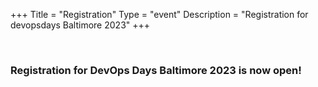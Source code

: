 +++
Title = "Registration"
Type = "event"
Description = "Registration for devopsdays Baltimore 2023"
+++

<div style="width:100%; text-align:left;">
<br>
<h3>Registration for DevOps Days Baltimore 2023 is now open!</h3>
<br>
<div id="eventbrite-widget-container-523090416517"></div>

<script src="https://www.eventbrite.com/static/widgets/eb_widgets.js"></script>

<script type="text/javascript">

    window.EBWidgets.createWidget({
        // Required
        widgetType: 'checkout',
        eventId: '523090416517',
        iframeContainerId: 'eventbrite-widget-container-523090416517',

        // Optional
        iframeContainerHeight: 425,  // Widget height in pixels. Defaults to a minimum of 425px if not provided
    });
</script>
</div></div>
</div>
